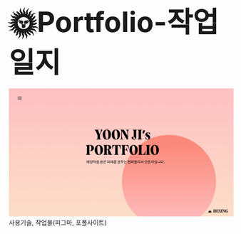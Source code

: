 ## <span style="font-size:3em;">🌞Portfolio-작업일지</span>
![포폴메인이미지](assets/images/open.png)
사용기술, 작업물(피그마, 포폴사이트)
